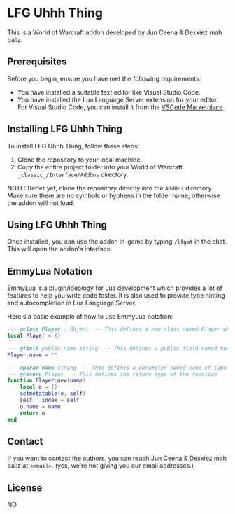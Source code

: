 # LFG Uhhh Thing

This is a World of Warcraft addon developed by Jun Ceena & Dexxiez mah ballz.

## Prerequisites

Before you begin, ensure you have met the following requirements:

- You have installed a suitable text editor like Visual Studio Code.
- You have installed the Lua Language Server extension for your editor. For Visual Studio Code, you can install it from the [VSCode Marketplace](https://marketplace.visualstudio.com/items?itemName=sumneko.lua).

## Installing LFG Uhhh Thing

To install LFG Uhhh Thing, follow these steps:

1. Clone the repository to your local machine.
2. Copy the entire project folder into your World of Warcraft `_classic_/Interface/AddOns` directory.

NOTE: Better yet, clone the repository directly into the `AddOns` directory. Make sure there are no symbols or hyphens in the folder name, otherwise the addon will not load.

## Using LFG Uhhh Thing

Once installed, you can use the addon in-game by typing `/lfgat` in the chat. This will open the addon's interface.

## EmmyLua Notation

EmmyLua is a plugin/ideology for Lua development which provides a lot of features to help you write code faster. It is also used to provide type hinting and autocompletion in Lua Language Server.

Here's a basic example of how to use EmmyLua notation:

```lua
--- @class Player : Object  -- This defines a new class named Player which inherits from Object
local Player = {}

--- @field public name string  -- This defines a public field named name of type string
Player.name = ""

--- @param name string  -- This defines a parameter named name of type string
--- @return Player  -- This defines the return type of the function
function Player:new(name)
    local o = {}
    setmetatable(o, self)
    self.__index = self
    o.name = name
    return o
end
```

## Contact

If you want to contact the authors, you can reach Jun Ceena & Dexxiez mah ballz at `<email>`. (yes, we're not giving you our email addresses.)

## License

NO
